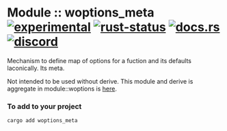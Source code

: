# Module :: woptions_meta [![experimental](https://img.shields.io/badge/stability-experimental-orange.svg)](https://github.com/emersion/stability-badges#experimental) [![rust-status](https://github.com/Wandalen/wTools/actions/workflows/wOptionsMetaPush.yml/badge.svg)](https://github.com/Wandalen/wTools/actions/workflows/wOptionsMetaPush.yml) [![docs.rs](https://img.shields.io/docsrs/woptions_meta?color=e3e8f0&logo=docs.rs)](https://docs.rs/woptions_meta) [![discord](https://img.shields.io/discord/872391416519737405?color=e3e8f0&logo=discord&logoColor=e3e8f0)](https://discord.gg/JwTG6d2b)

Mechanism to define map of options for a fuction and its defaults laconically. Its meta.

Not intended to be used without derive. This module and derive is aggregate in module::woptions is [here](https://github.com/Wandalen/wTools/tree/master/module/rust/woptions).

### To add to your project

```
cargo add woptions_meta
```
